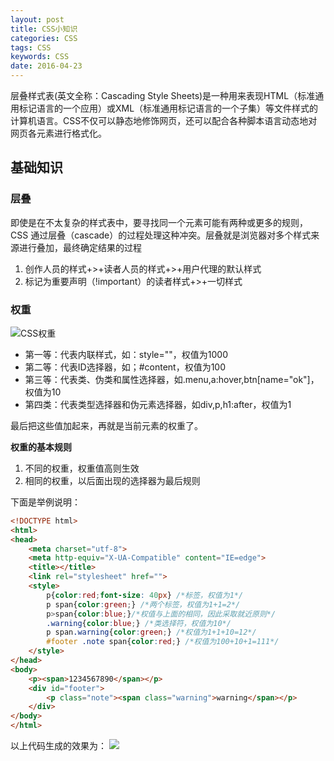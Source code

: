 ```yaml
---
layout: post
title: CSS小知识
categories: CSS
tags: CSS
keywords: CSS
date: 2016-04-23 
---
```

层叠样式表(英文全称：Cascading Style Sheets)是一种用来表现HTML（标准通用标记语言的一个应用）或XML（标准通用标记语言的一个子集）等文件样式的计算机语言。CSS不仅可以静态地修饰网页，还可以配合各种脚本语言动态地对网页各元素进行格式化。

## 基础知识
### 层叠
即使是在不太复杂的样式表中，要寻找同一个元素可能有两种或更多的规则，CSS 通过层叠（cascade）的过程处理这种冲突。层叠就是浏览器对多个样式来源进行叠加，最终确定结果的过程

1. 创作人员的样式+>+读者人员的样式+>+用户代理的默认样式
2. 标记为重要声明（!important）的读者样式+>+一切样式

### 权重
![CSS权重][weight]

* 第一等：代表内联样式，如：style=""，权值为1000
* 第二等：代表ID选择器，如；#content，权值为100
* 第三等：代表类、伪类和属性选择器，如.menu,a:hover,btn[name="ok"]，权值为10
* 第四类：代表类型选择器和伪元素选择器，如div,p,h1:after，权值为1

最后把这些值加起来，再就是当前元素的权重了。

**权重的基本规则**
1. 不同的权重，权重值高则生效
2. 相同的权重，以后面出现的选择器为最后规则

下面是举例说明：
```html
<!DOCTYPE html>
<html>
<head>
    <meta charset="utf-8">
    <meta http-equiv="X-UA-Compatible" content="IE=edge">
    <title></title>
    <link rel="stylesheet" href="">
    <style>
        p{color:red;font-size: 40px} /*标签，权值为1*/        
        p span{color:green;} /*两个标签，权值为1+1=2*/      
        p>span{color:blue;}/*权值与上面的相同，因此采取就近原则*/
        .warning{color:blue;} /*类选择符，权值为10*/
        p span.warning{color:green;} /*权值为1+1+10=12*/
        #footer .note span{color:red;} /*权值为100+10+1=111*/
    </style>
</head>
<body>
    <p><span>1234567890</span></p>
    <div id="footer">
        <p class="note"><span class="warning">warning</span></p>
    </div>
</body>
</html> 
```
以上代码生成的效果为：
![][demo]




[weight]:{{site.baseurl}}/assets/img/CSS/casede/css-weight.jpg  
[demo]:{{site.baseurl}}/assets/img/CSS/casede/weight-demo.jpg  